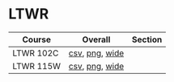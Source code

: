 # LTWR

| Course | Overall | Section |
| ------ | ------- | ------- |
| LTWR 102C | [csv](https://github.com/UCSD-Historical-Enrollment-Data/2025Summer2/blob/main/overall/LTWR%20102C.csv), [png](https://raw.githubusercontent.com/UCSD-Historical-Enrollment-Data/2025Summer2/main/plot_overall/LTWR%20102C.png), [wide](https://raw.githubusercontent.com/UCSD-Historical-Enrollment-Data/2025Summer2/main/plot_overall_wide/LTWR%20102C.png) |  |
| LTWR 115W | [csv](https://github.com/UCSD-Historical-Enrollment-Data/2025Summer2/blob/main/overall/LTWR%20115W.csv), [png](https://raw.githubusercontent.com/UCSD-Historical-Enrollment-Data/2025Summer2/main/plot_overall/LTWR%20115W.png), [wide](https://raw.githubusercontent.com/UCSD-Historical-Enrollment-Data/2025Summer2/main/plot_overall_wide/LTWR%20115W.png) |  |
